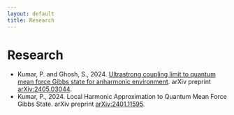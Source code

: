```yaml
---
layout: default
title: Research
---
```


# Research

  - Kumar, P. and Ghosh, S., 2024. [Ultrastrong coupling limit to quantum mean force Gibbs state for anharmonic environment](https://github.com/prem314/prem314.github.io/blob/main/ultrastrong_coupling_limit_to_quantum_mean_force_gibbs_state_for_anharmonic_environment_prem_kumar_sibasish_ghosh_paper). arXiv preprint [arXiv:2405.03044](https://arxiv.org/abs/2405.03044).
  - Kumar, P., 2024. Local Harmonic Approximation to Quantum Mean Force Gibbs State. arXiv preprint [arXiv:2401.11595](https://arxiv.org/abs/2401.11595).
